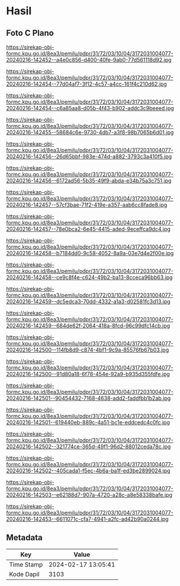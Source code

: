 # Hasil

## Foto C Plano

https://sirekap-obj-formc.kpu.go.id/8ea3/pemilu/pdpr/31/72/03/10/04/3172031004077-20240216-142452--a4e0c856-d400-40fe-9ab0-77d561118d92.jpg

https://sirekap-obj-formc.kpu.go.id/8ea3/pemilu/pdpr/31/72/03/10/04/3172031004077-20240216-142454--77d04af7-3f12-4c57-a4cc-161f4c210d62.jpg

https://sirekap-obj-formc.kpu.go.id/8ea3/pemilu/pdpr/31/72/03/10/04/3172031004077-20240216-142454--c6a85aa8-d05b-4f43-b902-addc3c9beeed.jpg

https://sirekap-obj-formc.kpu.go.id/8ea3/pemilu/pdpr/31/72/03/10/04/3172031004077-20240216-142455--58684c6e-9730-4db7-a3f8-98b7065b6d01.jpg

https://sirekap-obj-formc.kpu.go.id/8ea3/pemilu/pdpr/31/72/03/10/04/3172031004077-20240216-142456--26d65bbf-983e-474d-a882-3793c3a410f5.jpg

https://sirekap-obj-formc.kpu.go.id/8ea3/pemilu/pdpr/31/72/03/10/04/3172031004077-20240216-142456--6172ad56-5b35-49f9-abda-e34b75a3c751.jpg

https://sirekap-obj-formc.kpu.go.id/8ea3/pemilu/pdpr/31/72/03/10/04/3172031004077-20240216-142457--57cf3bae-71f2-419e-a357-aab6cc8fade8.jpg

https://sirekap-obj-formc.kpu.go.id/8ea3/pemilu/pdpr/31/72/03/10/04/3172031004077-20240216-142457--78e0bca2-6e45-4415-aded-9eceffca9dc4.jpg

https://sirekap-obj-formc.kpu.go.id/8ea3/pemilu/pdpr/31/72/03/10/04/3172031004077-20240216-142458--b7184dd0-9c58-4052-8a9a-03e7d4e2f00e.jpg

https://sirekap-obj-formc.kpu.go.id/8ea3/pemilu/pdpr/31/72/03/10/04/3172031004077-20240216-142458--ce9c8f4e-c624-49b2-ba13-8cceca96bb63.jpg

https://sirekap-obj-formc.kpu.go.id/8ea3/pemilu/pdpr/31/72/03/10/04/3172031004077-20240216-142459--dc5edca3-70dd-4332-a1a3-d02581fc3d13.jpg

https://sirekap-obj-formc.kpu.go.id/8ea3/pemilu/pdpr/31/72/03/10/04/3172031004077-20240216-142459--684de62f-2064-418a-8fcd-96c99dfc14cb.jpg

https://sirekap-obj-formc.kpu.go.id/8ea3/pemilu/pdpr/31/72/03/10/04/3172031004077-20240216-142500--114fb8d9-c874-4bf1-9c9a-85576fb67b03.jpg

https://sirekap-obj-formc.kpu.go.id/8ea3/pemilu/pdpr/31/72/03/10/04/3172031004077-20240216-142500--91d80a18-6f78-454e-92a9-b935d355fdfe.jpg

https://sirekap-obj-formc.kpu.go.id/8ea3/pemilu/pdpr/31/72/03/10/04/3172031004077-20240216-142501--90454432-7168-4638-add2-faddfbb1b2ab.jpg

https://sirekap-obj-formc.kpu.go.id/8ea3/pemilu/pdpr/31/72/03/10/04/3172031004077-20240216-142501--619440eb-889c-4a51-bc1e-eddcedc4c0fc.jpg

https://sirekap-obj-formc.kpu.go.id/8ea3/pemilu/pdpr/31/72/03/10/04/3172031004077-20240216-142502--321774ce-365d-49f1-96d2-88012ceda78c.jpg

https://sirekap-obj-formc.kpu.go.id/8ea3/pemilu/pdpr/31/72/03/10/04/3172031004077-20240216-142502--405cada1-f5ec-4b6a-ba1f-ed3be2899024.jpg

https://sirekap-obj-formc.kpu.go.id/8ea3/pemilu/pdpr/31/72/03/10/04/3172031004077-20240216-142503--e62188d7-907a-4720-a28c-a8e58338bafe.jpg

https://sirekap-obj-formc.kpu.go.id/8ea3/pemilu/pdpr/31/72/03/10/04/3172031004077-20240216-142453--6611071c-cfa7-4941-a2fc-ad42b90a0244.jpg


## Metadata

| Key        | Value               |
| ---------- | ------------------- |
| Time Stamp | 2024-02-17 13:05:41 |
| Kode Dapil | 3103                |



